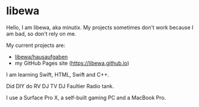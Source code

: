 # libewa

Hello, I am libewa, aka minutix. My projects sometimes don't work because I am bad, so don't rely on me.

My current projects are:

- [libewa/hausaufgaben](https://github.com/libewa/hausaufgaben)
- my GitHub Pages site (https://libewa.github.io)

I am learning Swift, HTML, Swift and C++.

Did DIY do RV DJ TV DJ Faultier Radio tank.

I use a Surface Pro X, a self-built gaming PC and a MacBook Pro.

